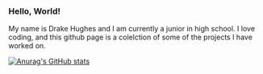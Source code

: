 ### Hello, World!

My name is Drake Hughes and I am currently a junior in high school. I love coding, and this github page is a colelction of some of the projects I have worked on.

[![Anurag's GitHub stats](https://github-readme-stats.vercel.app/api?username=DrakeH5)](https://github.com/anuraghazra/github-readme-stats)

<!--
**DrakeH5/DrakeH5** is a ✨ _special_ ✨ repository because its `README.md` (this file) appears on your GitHub profile.

Here are some ideas to get you started:

- 🔭 I’m currently working on ...
- 🌱 I’m currently learning ...
- 👯 I’m looking to collaborate on ...
- 🤔 I’m looking for help with ...
- 💬 Ask me about ...
- 📫 How to reach me: ...
- 😄 Pronouns: ...
- ⚡ Fun fact: ...
-->
